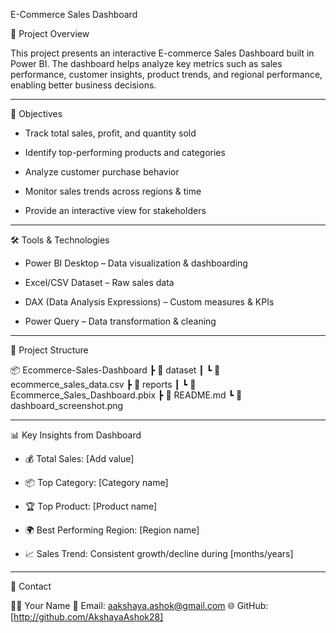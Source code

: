 
E-Commerce Sales Dashboard

📌 Project Overview

This project presents an interactive E-commerce Sales Dashboard built in Power BI.
The dashboard helps analyze key metrics such as sales performance, customer insights, product trends, and regional performance, enabling better business decisions.

-----

🎯 Objectives

- Track total sales, profit, and quantity sold

- Identify top-performing products and categories

- Analyze customer purchase behavior

- Monitor sales trends across regions & time

- Provide an interactive view for stakeholders

----

🛠 Tools & Technologies

- Power BI Desktop – Data visualization & dashboarding

- Excel/CSV Dataset – Raw sales data

- DAX (Data Analysis Expressions) – Custom measures & KPIs

- Power Query – Data transformation & cleaning

-----

📂 Project Structure

📦 Ecommerce-Sales-Dashboard
 ┣ 📂 dataset
 ┃ ┗ 📜 ecommerce_sales_data.csv
 ┣ 📂 reports
 ┃ ┗ 📜 Ecommerce_Sales_Dashboard.pbix
 ┣ 📜 README.md
 ┗ 📜 dashboard_screenshot.png

 -----

 📊 Key Insights from Dashboard

- 💰 Total Sales: [Add value]

- 📦 Top Category: [Category name]

- 🏆 Top Product: [Product name]

- 🌍 Best Performing Region: [Region name]

- 📈 Sales Trend: Consistent growth/decline during [months/years]

------

📧 Contact

👩‍💻 Your Name
📩 Email: aakshaya.ashok@gmail.com
🌐 GitHub: [http://github.com/AkshayaAshok28]
